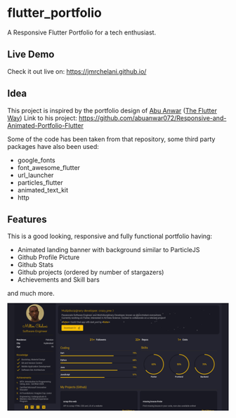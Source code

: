 # flutter_portfolio

A Responsive Flutter Portfolio for a tech enthusiast.

## Live Demo

Check it out live on: https://jmrchelani.github.io/

## Idea

This project is inspired by the portfolio design of [Abu Anwar](https://github.com/abuanwar072) ([The Flutter Way](https://youtu.be/G_ZIJseX6AU))
Link to his project: https://github.com/abuanwar072/Responsive-and-Animated-Portfolio-Flutter

Some of the code has been taken from that repository, some third party packages have also been used:

- google_fonts
- font_awesome_flutter
- url_launcher
- particles_flutter
- animated_text_kit
- http

## Features

This is a good looking, responsive and fully functional portfolio having:

- Animated landing banner with background similar to ParticleJS
- Github Profile Picture
- Github Stats
- Github projects (ordered by number of stargazers)
- Achievements and Skill bars

and much more.

![Preview](/image.png)
